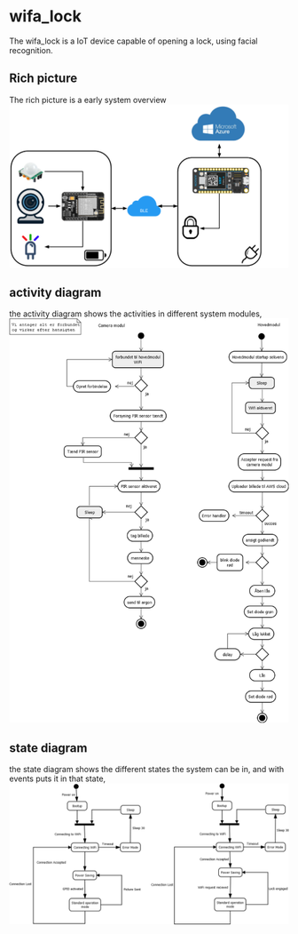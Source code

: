 # wifa_lock
The wifa_lock is a IoT device capable of opening a lock, using facial recognition.

## Rich picture
The rich picture is a early system overview
![GitHub Logo](/images/RichPicture-IOT_V2.png)

## activity diagram
the activity diagram shows the activities in different system modules,
![GitHub Logo](/images/aktivitetsdiagran.png)

## state diagram
the state diagram shows the different states the system can be in, and with events puts it in that state,
![GitHub Logo](/images/stateDiagram.png)

